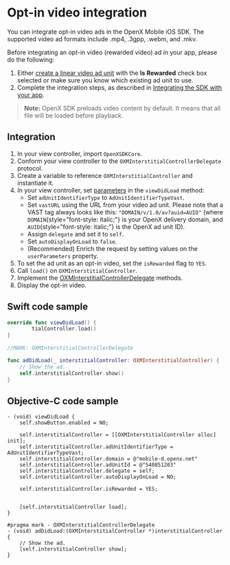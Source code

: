 Opt-in video integration
========================

You can integrate opt-in video ads in the OpenX Mobile iOS SDK. The supported video ad formats include .mp4, .3gpp, .webm, and .mkv.

Before integrating an opt-in video (rewarded video) ad in your app, please do the following:

1.  Either [create  a linear video ad unit](https://docs.openx.com/Content/publishers/inventory-adunits-video-linear.html) with the **Is Rewarded** check box selected or make sure you know which existing ad unit to use.
2.  Complete the integration steps, as described in [Integrating the SDK with your app](ios-sdk-integration.md).

> **Note:** OpenX SDK preloads video content by default. It means that all file will be loaded before playback.

Integration
------------------------

1.  In your view controller, import `OpenXSDKCore`.
2.  Conform your view controller to the `OXMInterstitialControllerDelegate` protocol.
3.  Create a variable to reference `OXMInterstitialController` and instantiate it.
4.  In your view controller, set [parameters](ios-sdk-parameters.md) in the `viewDidLoad` method:
    -  Set `adUnitIdentifierType` to `AdUnitIdentifierTypeVast`.
    -  Set `vastURL` using the URL from your video ad unit. Please note
        that a VAST tag always looks like this:
        `"DOMAIN/v/1.0/av?auid=AUID"` (where
        `DOMAIN`{style="font-style: italic;"} is your OpenX delivery
        domain, and `AUID`{style="font-style: italic;"} is the OpenX ad
        unit ID).
    -  Assign `delegate` and set it to `self`.
    -  Set `autoDisplayOnLoad` to `false`.
    -  (Recommended) Enrich the request by setting values on the
        `userParameters` property.
5.  To set the ad unit as an opt-in video, set the `isRewarded` flag to
    `YES`.
6.  Call `load()` on `OXMInterstitialController`.
7.  Implement the [OXMInterstitialControllerDelegate](ios-sdk-delegates.md#oxminterstitialcontrollerdelegate-protocol) methods.
8.  Display the opt-in video.

Swift code sample
---------------------------

``` swift
override func viewDidLoad() {
    	tialController.load()
}
                
//MARK: OXMInterstitialControllerDelegate

func adDidLoad(_ interstitialController: OXMInterstitialController) {
    // Show the ad.
    self.interstitialController.show()          
}
```

Objective-C code sample
------------------------------------

``` objc
- (void) viewDidLoad {
    self.showButton.enabled = NO;
        
    self.interstitialController = [[OXMInterstitialController alloc] init];
    self.interstitialController.adUnitIdentifierType = AdUnitIdentifierTypeVast;
    self.interstitialController.domain = @"mobile-d.openx.net"
    self.interstitialController.adUnitId = @"540851203"
    self.interstitialController.delegate = self;
    self.interstitialController.autoDisplayOnLoad = NO;
    	
    self.interstitialController.isRewarded = YES;
    	
        
    [self.interstitialController load];
}

#pragma mark - OXMInterstitialControllerDelegate
- (void) adDidLoad:(OXMInterstitialController *)interstitialController {
    // Show the ad.
    [self.interstitialController show];
}
```


